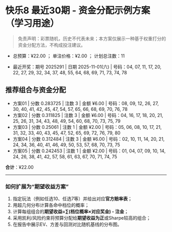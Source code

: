# 快乐8 最近30期 - 资金分配示例方案（学习用途）

> 免责声明：彩票随机，历史不代表未来；本方案仅展示一种基于权重打分的资金分配方法，不构成投注建议。

- 总预算：¥22.00 ； 单注价格：¥2.00 ； 计划总注数：11

- 最近开奖：期号 2025291 | 日期 2025-11-01(六) | 号码：04, 07, 11, 17, 20, 22, 27, 29, 32, 34, 37, 48, 55, 64, 68, 69, 71, 73, 74, 78


## 推荐组合与资金分配

- 方案01 | 分数 0.283725 | 注数   3 | 金额 ¥6.00 | 号码：08, 09, 12, 26, 27, 30, 40, 41, 42, 45, 47, 54, 57, 65, 66, 68, 69, 70, 76, 78
- 方案02 | 分数 0.311825 | 注数   3 | 金额 ¥6.00 | 号码：04, 16, 17, 18, 20, 21, 25, 26, 31, 34, 43, 48, 49, 54, 60, 68, 70, 73, 75, 79
- 方案03 | 分数 0.25061 | 注数   1 | 金额 ¥2.00 | 号码：05, 06, 08, 10, 17, 21, 31, 32, 33, 40, 43, 45, 47, 52, 65, 69, 72, 76, 79, 80
- 方案04 | 分数 0.312484 | 注数   3 | 金额 ¥6.00 | 号码：02, 10, 11, 14, 20, 21, 24, 34, 36, 40, 41, 46, 49, 50, 53, 57, 68, 70, 73, 75
- 方案05 | 分数 0.242453 | 注数   1 | 金额 ¥2.00 | 号码：01, 04, 07, 09, 10, 14, 24, 26, 38, 41, 42, 57, 58, 61, 63, 67, 70, 71, 74, 75

**合计**：¥22.00


---
### 如何扩展为“期望收益方案”

1) 指定玩法（例如任选10、任选7等）并给出对应**官方赔率表**；
2) 用超几何分布计算各命中档位的概率；
3) 计算每组组合的**期望收益=∑(档位概率×对应奖金) - 注金**；
4) 采用凯利/风险约束将预算分配给**期望收益为正**或Sharpe较高的组合；
5) 在报告中展示EV、方差与回测对比随机基线的分布图。